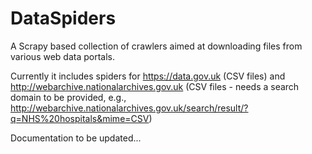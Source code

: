 # DataSpiders
A Scrapy based collection of crawlers aimed at downloading files from various web data portals.


Currently it includes spiders for https://data.gov.uk (CSV files) and http://webarchive.nationalarchives.gov.uk (CSV files - needs a search domain to be provided, e.g., http://webarchive.nationalarchives.gov.uk/search/result/?q=NHS%20hospitals&mime=CSV)

Documentation to be updated...
